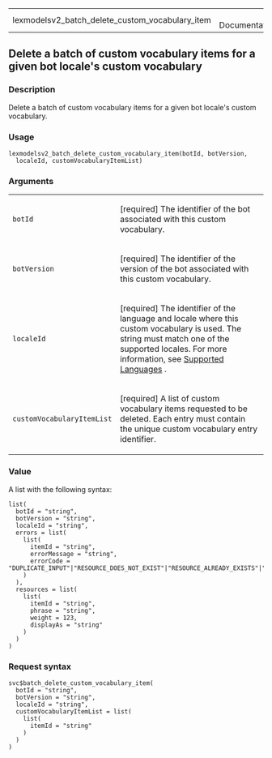 <table style="width: 100%;">
<tbody>
<tr class="odd">
<td>lexmodelsv2_batch_delete_custom_vocabulary_item</td>
<td style="text-align: right;">R Documentation</td>
</tr>
</tbody>
</table>

## Delete a batch of custom vocabulary items for a given bot locale's custom vocabulary

### Description

Delete a batch of custom vocabulary items for a given bot locale's
custom vocabulary.

### Usage

    lexmodelsv2_batch_delete_custom_vocabulary_item(botId, botVersion,
      localeId, customVocabularyItemList)

### Arguments

<table>
<colgroup>
<col style="width: 35%" />
<col style="width: 65%" />
</colgroup>
<tbody>
<tr class="odd">
<td><code
id="lexmodelsv2_batch_delete_custom_vocabulary_item_:_botId">botId</code></td>
<td><p>[required] The identifier of the bot associated with this custom
vocabulary.</p></td>
</tr>
<tr class="even">
<td><code
id="lexmodelsv2_batch_delete_custom_vocabulary_item_:_botVersion">botVersion</code></td>
<td><p>[required] The identifier of the version of the bot associated
with this custom vocabulary.</p></td>
</tr>
<tr class="odd">
<td><code
id="lexmodelsv2_batch_delete_custom_vocabulary_item_:_localeId">localeId</code></td>
<td><p>[required] The identifier of the language and locale where this
custom vocabulary is used. The string must match one of the supported
locales. For more information, see <a
href="https://docs.aws.amazon.com/lexv2/latest/dg/how-languages.html">Supported
Languages</a> .</p></td>
</tr>
<tr class="even">
<td><code
id="lexmodelsv2_batch_delete_custom_vocabulary_item_:_customVocabularyItemList">customVocabularyItemList</code></td>
<td><p>[required] A list of custom vocabulary items requested to be
deleted. Each entry must contain the unique custom vocabulary entry
identifier.</p></td>
</tr>
</tbody>
</table>

### Value

A list with the following syntax:

    list(
      botId = "string",
      botVersion = "string",
      localeId = "string",
      errors = list(
        list(
          itemId = "string",
          errorMessage = "string",
          errorCode = "DUPLICATE_INPUT"|"RESOURCE_DOES_NOT_EXIST"|"RESOURCE_ALREADY_EXISTS"|"INTERNAL_SERVER_FAILURE"
        )
      ),
      resources = list(
        list(
          itemId = "string",
          phrase = "string",
          weight = 123,
          displayAs = "string"
        )
      )
    )

### Request syntax

    svc$batch_delete_custom_vocabulary_item(
      botId = "string",
      botVersion = "string",
      localeId = "string",
      customVocabularyItemList = list(
        list(
          itemId = "string"
        )
      )
    )
